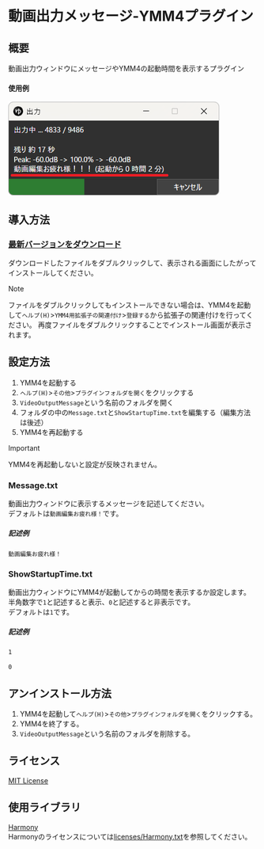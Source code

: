 # 動画出力メッセージ-YMM4プラグイン

## 概要
動画出力ウィンドウにメッセージやYMM4の起動時間を表示するプラグイン
#### 使用例
![使用例](images/image.png)

## 導入方法
### [最新バージョンをダウンロード](https://github.com/tetra-te/VideoOutputMessage/releases/latest)
ダウンロードしたファイルをダブルクリックして、表示される画面にしたがってインストールしてください。
> [!NOTE]
> ファイルをダブルクリックしてもインストールできない場合は、YMM4を起動して`ヘルプ(H)`>`YMM4用拡張子の関連付け`>`登録する`から拡張子の関連付けを行ってください。
> 再度ファイルをダブルクリックすることでインストール画面が表示されます。

## 設定方法
1. YMM4を起動する
2. `ヘルプ(H)`>`その他`>`プラグインフォルダを開く`をクリックする
3. `VideoOutputMessage`という名前のフォルダを開く
4. フォルダの中の`Message.txt`と`ShowStartupTime.txt`を編集する（編集方法は後述）
5. YMM4を再起動する

> [!IMPORTANT]
> YMM4を再起動しないと設定が反映されません。

### Message.txt
動画出力ウィンドウに表示するメッセージを記述してください。  
デフォルトは`動画編集お疲れ様！`です。
##### 記述例
```
動画編集お疲れ様！
```

### ShowStartupTime.txt
動画出力ウィンドウにYMM4が起動してからの時間を表示するか設定します。  
半角数字で`1`と記述すると表示、`0`と記述すると非表示です。  
デフォルトは`1`です。
##### 記述例
```
1
```
```
0
```

## アンインストール方法
1. YMM4を起動して`ヘルプ(H)`>`その他`>`プラグインフォルダを開く`をクリックする。
2. YMM4を終了する。
3. `VideoOutputMessage`という名前のフォルダを削除する。

## ライセンス
[MIT License](./LICENSE)

## 使用ライブラリ
[Harmony](https://github.com/pardeike/Harmony)  
Harmonyのライセンスについては[licenses/Harmony.txt](licenses/Harmony.txt)を参照してください。
